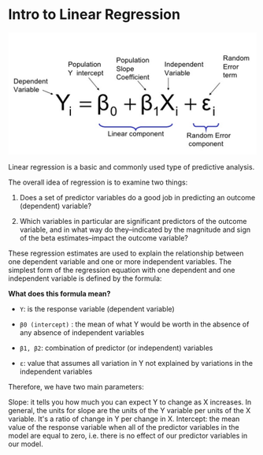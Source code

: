# Intro to Linear Regression

![main](https://github.com/AnaAGG/Code_Pills/blob/main/Intro-Linear-Regression/Images/main.png)

Linear regression is a basic and commonly used type of predictive analysis.  

The overall idea of regression is to examine two things:

1. Does a set of predictor variables do a good job in predicting an outcome (dependent) variable?


2. Which variables in particular are significant predictors of the outcome variable, and in what way do they–indicated by the magnitude and sign of the beta estimates–impact the outcome variable?  

These regression estimates are used to explain the relationship between one dependent variable and one or more independent variables.  The simplest form of the regression equation with one dependent and one independent variable is defined by the formula: 


**What does this formula mean?**

- `Y`: is the response variable (dependent variable)


- `β0 (intercept)` : the mean of what Y would be worth in the absence of any absence of independent variables


- `β1, β2`: combination of predictor (or independent) variables

- `ε`: value that assumes all variation in Y not explained by variations in the independent variables

Therefore, we have two main parameters:

Slope: it tells you how much you can expect Y to change as X increases. In general, the units for slope are the units of the Y variable per units of the X variable. It's a ratio of change in Y per change in X.
Intercept: the mean value of the response variable when all of the predictor variables in the model are equal to zero, i.e. there is no effect of our predictor variables in our model.
